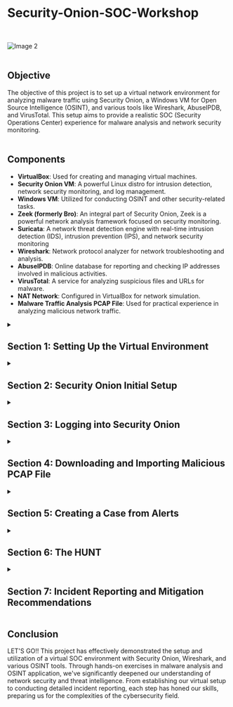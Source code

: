 # Security-Onion-SOC-Workshop
<br>

  ![Image 2](https://i.imgur.com/mObZonw.png)
<br><br>

## Objective

The objective of this project is to set up a virtual network environment for analyzing malware traffic using Security Onion, a Windows VM for Open Source Intelligence (OSINT), and various tools like Wireshark, AbuseIPDB, and VirusTotal. This setup aims to provide a realistic SOC (Security Operations Center) experience for malware analysis and network security monitoring. <br><br>

## Components

- **VirtualBox**: Used for creating and managing virtual machines.
- **Security Onion VM**: A powerful Linux distro for intrusion detection, network security monitoring, and log management.
- **Windows VM**: Utilized for conducting OSINT and other security-related tasks.
- **Zeek (formerly Bro)**: An integral part of Security Onion, Zeek is a powerful network analysis framework focused on security monitoring.
- **Suricata**: A network threat detection engine with real-time intrusion detection (IDS), intrusion prevention (IPS), and network security monitoring
- **Wireshark**: Network protocol analyzer for network troubleshooting and analysis.
- **AbuseIPDB**: Online database for reporting and checking IP addresses involved in malicious activities.
- **VirusTotal**: A service for analyzing suspicious files and URLs for malware.
- **NAT Network**: Configured in VirtualBox for network simulation.
- **Malware Traffic Analysis PCAP File**: Used for practical experience in analyzing malicious network traffic.

<details>
  <summary><h2><b>Section 1: Setting Up the Virtual Environment</b></h2></summary>
  This section will guide us through the setup of our virtual environment using VirtualBox. We'll configure a NAT network and install two virtual machines – one for Security Onion and another for a Windows environment to facilitate OSINT and to access the Security Onion web interface. <br><br>

  - **Step 1: Download Security Onion ISO File**:  
    Begin by downloading the Security Onion ISO file from the official Security Onion GitHub page. This ISO file will be used to install Security Onion on our virtual machine.
    
  ![Image 2](https://i.imgur.com/uookvCd.png)
    <br><br>
    
  - **Step 2: Create a New Virtual Machine in VirtualBox for Security Onion**:  
    Next, we'll set up a new virtual machine in VirtualBox specifically for Security Onion.
    - Allocate the following resources:
      - Base Memory: Approximately 8 GB
      - Processors: 3 cores
      - Hard Disk Storage: 200 GB
    
  ![Image 2](https://i.imgur.com/KQ3TE5g.png)
    <br><br>
    
  ![Image 2](https://i.imgur.com/JZIiCYe.png)
    <br><br>
    
  ![Image 2](https://i.imgur.com/FYk1M4y.png)
    <br><br>
       
  - **Step 3: Create a New Windows VM**:  
    We also need a Windows virtual machine for OSINT activities and to access the Security Onion web interface.
    - Allocate the following resources:
      - Base Memory: Approximately 8 GB
      - Processors: 3 cores
      - Hard Disk Storage: 50 GB
    <br><br>

  - **Step 4: Create a NAT Network in VirtualBox**:  
    To allow both VMs to communicate with each other and the internet, we’ll create a NAT Network in VirtualBox.
    - Navigate to 'File' > 'Tools'
    - Click on 'Network Manager'
    - Click on NAT Networks and configure with the following settings:
      - Name: NatNetwork
      - IPv4 Prefix: 10.2.22.0/24

  ![Image 2](https://i.imgur.com/EseCdCy.png)
    <br><br>
    
  ![Image 2](https://i.imgur.com/oqxJmkH.png)
    <br><br>

  - **Step 5: Configure Network Settings for Both VMs**:  
    Finally, assign both VMs to our newly created NAT Network.
    - For each VM, go to 'Settings' > 'Network'
    - Under 'Attached to:', select 'NAT Network'
    - Choose 'NatNetwork' from the dropdown menu
<br>

  ![Image 2](https://i.imgur.com/c89c24P.png)
<br><br>

  Great! We've successfully created our virtual network environment and set up the virtual machines necessary for this workshop. This foundational step is critical for our subsequent activities in network security monitoring and analysis with Security Onion.

</details>

<details>
  <summary><h2><b>Section 2: Security Onion Initial Setup</b></h2></summary>
  Lets setup up and configure our Security Onion (NSM) Network Security Monitoring solution<br><br>

  - **Step 1: Boot up Security Onion VM**:  
    - Set our Administrator username: streetrack
    - Set password: *********
      
  ![Image 2](https://i.imgur.com/lCRnaTj.png)
<br><br>

  - **Step 2: Set and choose the following configurations**:  
      
  ![Image 2](https://i.imgur.com/TKUtGex.png)
<br><br>
  ![Image 2](https://i.imgur.com/ZTWYOSZ.png)
<br><br>
  ![Image 2](https://i.imgur.com/cnPWynd.png)
<br><br>
  ![Image 2](https://i.imgur.com/IM6XvNY.png)
<br><br>
  ![Image 2](https://i.imgur.com/3k3ZteC.png)
<br><br>
  ![Image 2](https://i.imgur.com/cMBPrI3.png)
<br><br>
  ![Image 2](https://i.imgur.com/qhZ5MSs.png)
<br><br>
  ![Image 2](https://i.imgur.com/hdhMJpb.png)
<br><br>
  ![Image 2](https://i.imgur.com/ykd87qv.png)
<br><br>
  ![Image 2](https://i.imgur.com/3lWnzWx.png)
<br><br>
  ![Image 2](https://i.imgur.com/cYwjsis.png)
<br><br>
  ![Image 2](https://i.imgur.com/gpxr3Ev.png)
<br><br>
  ![Image 2](https://i.imgur.com/FEbvbPy.png)
<br><br>
  ![Image 2](https://i.imgur.com/MIuG3Md.png)
<br><br>
  ![Image 2](https://i.imgur.com/F59aOvX.png)
<br><br>
  ![Image 2](https://i.imgur.com/KOWgLZu.png)
<br><br>
  ![Image 2](https://i.imgur.com/vljPmFG.png)
<br><br>
  ![Image 2](https://i.imgur.com/7zsfomx.png)
<br><br>
  ![Image 2](https://i.imgur.com/RENFe9F.png)
<br><br>
  ![Image 2](https://i.imgur.com/0A7CbRk.png)
<br><br>
  ![Image 2](https://i.imgur.com/aJMIVel.png)
<br><br>
  
  Awesome! We've completed the set up of our Security Onion Server!<br>
  In order to access the web interface of Security Onion, we'll use the following:<br>
    - Website: https://10.2.22.20<br>
    - Username: streetrack@homelab.com<br>
    - Password: ***********

</details>

<details>
  <summary><h2><b>Section 3: Logging into Security Onion</b></h2></summary>
  In this section, we will go over the steps to log into our SIEM, Security Onion. This process is crucial for accessing the powerful suite of tools that Security Onion provides for network security monitoring and analysis. <br><br>

  - **Step 1: Confirm Security Onion Services**:
    - Within our Security Onion VM, it’s important to first ensure that all necessary services are operational. Run the following command to see if the services are up and running. This step confirms that the system is ready for use.<br><br>
      - ```bash
        sudo so-status
        ```
<br>
 
  ![Image 2](https://i.imgur.com/nYKCBlT.png)
<br><br>

  - **Step 2: Start The Windows VM and Navigate to Security Onion**:  
    - Once we've confirmed that the services in the Security Onion VM are active, proceed to the Windows VM. This VM will be used to access the Security Onion web interface.
    - Start by minimizing the Security Onion VM.
    - Boot up the Windows VM.
    - Open a web browser on the Windows VM and navigate to the Security Onion's IP address (in this case, 10.2.22.20).
    - Click on 'Advanced' if prompted by the browser, and then 'Proceed to 10.2.22.20' to bypass any security warnings. These warnings are typical when accessing local network services.
    <br><br>
  
  ![Image 2](https://i.imgur.com/ko1ARJD.png)
<br><br>

  - **Step 3: Log In to Security Onion**:  
    - Upon reaching the Security Onion login page, enter the credentials we have previously set up. It’s crucial to remember these credentials as they provide access to our SOC's central monitoring system.
      - Username: streetrack@homelab.com
      - Password: **********
    - Successfully logging in will grant us access to the dashboard and various tools provided by Security Onion, marking the beginning of our security monitoring activities.
    <br><br>
  
  ![Image 2](https://i.imgur.com/BkDzo42.png)
<br><br>
  
  ![Image 2](https://i.imgur.com/SIPNXLH.png)
<br><br>

  Congratulations! We have successfully logged into Security Onion. This is a significant step in starting our journey into network security monitoring and analysis. The Security Onion interface is where we will spend most of our time analyzing network traffic, investigating alerts, and honing our cybersecurity skills. 

</details>

<details>
  <summary><h2><b>Section 4: Downloading and Importing Malicious PCAP File</b></h2></summary>
  In this section, we will focus on acquiring and importing a malicious pcap file into Security Onion. This is a crucial step for practicing network traffic analysis and threat hunting. <br><br>

  - **Step 1: SSH into Security Onion from Windows VM**:  
    - Start by opening a PowerShell window in the Windows VM.
    - Use SSH to connect to the Security Onion VM with our username and password<br><br>
      - ```bash
        ssh streetrack@10.2.22.20
        ```
        
  ![Image 2](https://i.imgur.com/4QauvKf.png)
<br><br>

  - **Step 2: Create a Temporary Folder in Security Onion**:  
    - Once logged in, we'll run 'ls' to take note of where we're at
    - Create a temporary directory(temp) where the pcap file will be downloaded.
    - Navigate into our temp directory<br><br>
      - ```bash
        ls
        ```
      - ```bash
        mkdir temp
        ```
      - ```bash
        cd temp
        ```
        
    ![Image 2](https://i.imgur.com/7BdYAmv.png)
<br><br>

  - **Step 3: Navigate to Malware-Traffic-Analysis.net on Windows VM**:  
    - On the Windows VM, open a web browser and go to [Malware-Traffic-Analysis.net](https://www.malware-traffic-analysis.net/).
    - Under Traffic Analysis Exercises, click on 'Click Here' for Training exercises to analyze pcap files of network traffic
    - We'll then choose '2022-01-07 Traffic analysis exercise - Spoonwatch'<br>
    - Right-click on the the pcap link and choose 'Copy Link Address'
    
    ![Image 2](https://i.imgur.com/bAA7QG3.png)
<br><br>

    ![Image 2](https://i.imgur.com/ZBBzY5o.png)
<br><br>

    ![Image 2](https://i.imgur.com/cODFyaz.png)
<br><br>
    
  - **Step 4: Download the PCAP File Using Wget in PowerShell**:
    - Switch back to the PowerShell SSH session connected to Security Onion.
    - Use the `wget` command and paste the copied link address to download the file<br><br>
      - ```bash
        wget https://www.malware-traffic-analysis.net/2022/01/07/2022-01-07-traffic-analysis-exercise.pcap.zip
        ```
    ![Image 2](https://i.imgur.com/BSsooKQ.png)
<br><br>
    
  - **Step 5: Unzip the PCAP File**:
    - The zipped pcap file requires a password to unzip. The password is: infected
    - Use the following command to unzip the pcap file:<br><br>
      - ```bash
        unzip 2022-01-07-traffic-analysis-exercise.pcap.zip
        ```
    ![Image 2](https://i.imgur.com/ME0M40y.png)
<br><br>

  - **Step 6: Import the PCAP into Security Onion**:  
    - Now, we'll import the pcap file into Security Onion for analysis.
    - The following command will import the pcap:<br><br>
      - ```bash
        sudo so-import-pcap 2022-01-07-traffic-analysis-exercise.pcap
        ```
    ![Image 2](https://i.imgur.com/C0BuQrR.png)
<br><br>

  Lets GO! We've successfully downloaded and imported the malicious pcap file into Security Onion. With the file now being analyzed by Suricata and Zeek, we can dive into network traffic analysis and threat hunting, gaining hands-on experience in identifying and investigating cybersecurity threats.

</details>

<details>
  <summary><h2><b>Section 5: Creating a Case from Alerts</b></h2></summary>
  This crucial phase follows the pcap import into Security Onion, where we analyze generated alerts to identify potential threats. The goal is to escalate noteworthy alerts into cases for a detailed investigation. This section walks through fine-tuning the date and time settings to isolate the events within our pcap timeframe and how to create cases for our investigation. <br><br>

  - **Step 1: Adjust Date and Time Filters**:  
    - On the Security Onion Dashboard or Alerts page, locate the time filter usually found at the top right corner.
    - We'll set the filter to encompass the entire month of January 2022, ensuring that all events from our pcap are included in the view. This step is critical as it frames our analysis within the correct scope.
      
    ![Image 2](https://i.imgur.com/063F51n.png)
<br><br>

  - **Step 2: Review and Escalate Alerts**:  
    - Here we'll examine the list of alerts, paying special attention to the following attributes:
      - **Count**: The frequency of the alert occurrence.
      - **Rule Name**: Which rule was triggered to raise the alert.
      - **Event Module**: The module (such as Suricata) that detected the alert.
      - **Severity**: The potential impact of the alert, indicating urgency.<br><br>
    - For this exercise, we’ll focus on the most prominent alert, indicated by the highest count and severity. To escalate, click the blue icon to the left of the alert and select 'Escalate to new case'
    
    ![Image 3](https://i.imgur.com/lwiBWwt.png)
<br><br>
    ![Image 3](https://i.imgur.com/LiYonOG.png)
<br><br>

  - **Step 3: Assign and Update Case Status**:  
    - With the case created, it's time to take ownership. Click on the binoculars icon to open the case, then select our username from the 'Assignee' dropdown
    - Set the case status to 'In Progress'. This label signals that we have begun investigating the case, a proactive step in the incident response workflow
    
    ![Image 2](https://i.imgur.com/Vu1E5zI.png)
<br><br>
    ![Image 3](https://i.imgur.com/jtOip0E.png)
<br><br>

  Excellent! We have successfully identified a critical alert and initiated a case for it. Documenting and assigning the case is pivotal, as it formalizes our response to the incident. Next, we'll embark on "THE HUNT," where we'll analyze the case details, searching for the tell-tale signs of a cybersecurity threat and piecing together the narrative of the attack.

</details>

<details>
  <summary><h2><b>Section 6: The HUNT</b></h2></summary>
  <p>In this section, we navigate the intricate process of cyber threat hunting, from identifying initial alerts to in-depth analysis. We'll explore network activities, evaluate IP reputations, and investigate potential data breaches, using advanced tools for a comprehensive cyber threat investigation.</p>
  <details>
  <summary><h3><b>Subsection 6.1: Initiating The Hunt</b></h3></summary>
  
  - **Starting The Hunt**:
    - To initiate the hunt, we navigate to the 'Cases' section within Security Onion to review the incidents.
    - We'll select the 'MALWARE Oski Stealer HTTP POST Pattern' alert and choose the 'Hunt' option. This action allows us to explore further details about the triggered rule and the events associated with it, setting the stage for a deeper investigation.
    
    ![Image 3](https://i.imgur.com/QtEUyBG.png)
<br><br>
  
  - **Observing IP Addresses**:
    - Upon reviewing the detailed events, we take note of the IP addresses associated with the alert. In this case, the local IP `192.168.1.216` has made an HTTP POST request to the external IP `2.56.57.108`. This signifies outbound communication from our network to a potential external threat actor, which requires further examination.
   
    ![Image 3](https://i.imgur.com/jh879C6.png)
<br><br>

  - **IP Reputation Check with AbuseIPDB**:
    - A crucial step in threat hunting is to assess the reputation of the external IP addresses involved. A visit to AbuseIPDB reveals past reports of malicious activities associated with `2.56.57.108`<br><br>
    - We can see that the IP has been listed for various categories of abuse including SMTP brute-force attempts and email spam. This information suggests a pattern of negative behavior associated with the IP.
  
    ![Image 3](https://i.imgur.com/Gpzi8tS.png)
<br><br>

  - **VirusTotal Search**:
    - Next, we'll query VirusTotal for any records related to `2.56.57.108`. This check can show if the IP has been flagged for malicious activities, linking it to known malware campaigns or other suspicious actions.
    
    ![Image 3](https://i.imgur.com/84FM12R.png)
<br><br>

  - **VirusTotal Detection Details**:
    - The details from VirusTotal offer a deeper look at what specific threats the IP has been associated with. This section often lists detections by various security vendors, confirming the IP's involvement in malicious activities.<br><br>
    - The external IP `2.56.57.108` checked on VirusTotal is marked as malicious by multiple security vendors. This underlines the threat it poses, confirming suspicions from our Security Onion alerts.

    ![Image 3](https://i.imgur.com/i3nQqWa.png)
<br><br>

  - **VirusTotal Details Analysis**:
    - When we click on the Details section of the report we can see other information associated with the IP<br><br>
    - Now scroll down and we notice that the IP `2.56.57.108` has been reported in the MalwareBazaar Database along with other threat intelligence feeds
  
    ![Image 3](https://i.imgur.com/xZQX678.png)
<br><br>

    ![Image 3](https://i.imgur.com/mV6SHn9.png)
<br><br>
  
  In this section, we looked into the suspicious IP `2.56.57.108` from our alert. Tools like AbuseIPDB told us this IP was used for brute-force attacks and email spam. VirusTotal also showed us this IP is a known source of malware.  This information sets a foundation for deeper analysis, as we now have evidence linking this IP to potential security threats.
  
  </details>

  <details>
  <summary><h3><b>Subsection 6.2: Deep Dive into Event Correlation</b></h3></summary>

  - **Event Correlation**:
    - We start by correlating the suspicious IP with other events captured in our logs to identify related activities.
    - This step is crucial for establishing a timeline and understanding the scope of the potential threat.
    - If we scroll to the right of the HTTP POST pattern alert, we'll see the `Network Community ID`
    - This ID will gather data from both Zeek and Siricata and put together a timeline of events that were triggered and are associated with this alert
    - We can click on the Network Community ID and choose Only to see all alerts with this particular ID

    ![Image 4](https://i.imgur.com/0b6OqK8.png)
<br><br>

    ![Image 4](https://i.imgur.com/FfrMqtF.png)
<br><br>

  - **Analyzing Communication Patterns**:
    - Next, we analyze the communication patterns between the internal and the suspicious external IP to see if there is any irregularity in the connections
    - Patterns could indicate command and control (C2) communication, data exfiltration, or other malicious activities.
    - We notice that after our local host made the POST request, there's another alert `EXE or DLL Windows file download HTTP`which indicate a download of a possible executable file
    - After that, a `Dotted Quad host MZ response` alert was triggered. This supports the previous alert because the MZ file header is associated with .EXE files

    ![Image 5](https://i.imgur.com/IC7aXzE.png)
<br><br>

  - **Analyzing Alert Details**:<br>
    - Now if we click and expand on the file download alert, we can gather more information including `timestamp`, `source.ip`, `destination.ip`, and `destination.port`, providing context for when and how the communication occurred.<br><br>
    - The event is categorized under `network`, with the `event.dataset` of `suricata.alert`, indicating that this transaction was flagged by our IDS/IPS, Suricata, highlighting the need for closer inspection of the data payload.

    ![Image 5](https://i.imgur.com/2BNYu69.png)
<br><br>

  - **Payload Analysis**:<br>
    - Scrolling down, we can see that in the network data, the file has a `content-type` of an `image/jpeg` but the file header starts with `MZ` which is associated with executables in the Windows enviroment. This is a red flag because adversaries tend to disguise malicious files to pass as harmless ones. This information adds to our case as we investigate further.
  
    ![Image 7](https://i.imgur.com/Hi5UbKH.png)
<br><br>

  - **Suspicious File Transfer**:
    - Scroll down further and we can see an alert for a zipped file named 'Chrome_Default.txt' being sent from the local IP to the external IP<br><br>
    - The use of compressed files like ZIP is often a strategy used by attackers to evade detection and facilitate the unauthorized transfer of data, known as data exfiltration<br><br>
    - Given the previous suspicious activities associated with the external IP, this transfer raises concerns that sensitive data may be compromised or stolen

    ![Image 6](https://i.imgur.com/zCxWq18.png)
<br><br>

  In Subsection 6.2, our investigation revealed a pattern of unusual network behavior, including the download of files that looked suspicious and an alert for a zipped file being sent to an external IP. This kind of activity often points to cyber threats like malware attacks or data theft. A file that seemed to be an image but was actually an executable file stood out as a red flag. The evidence suggested that our network might be at risk, emphasizing the importance of prompt action to check for any damage or data loss.

  </details>

  <details>
  <summary><h3><b>Subsection 6.3: Analyzing the PCAP in Wireshark</b></h3></summary>
    
  This subsection is dedicated to the analysis of the pcap file using Wireshark. We focus on the suspicious HTTP POST requests captured, specifically those involving unusual file types, which may indicate data exfiltration or malware activity. <br><br>

  - **Step 1: Inspect HTTP POST Requests**:
    - Load the pcap file into Wireshark and apply the filter to identify HTTP POST requests:<br><br>
      ```plaintext
      http.request.method == POST
      ```
    - Among the captured POST requests, the presence of a `.zip` file upload is notable. Unlike the typical `.jpeg` images, this file format could be used for data exfiltration or as a malware vector.<br><br>
      
    ![Inspect HTTP POST Requests](https://i.imgur.com/kaZXyb4.png)
<br><br>

  - **Step 2: Follow TCP Stream**:
    - Right-click on the packet associated with the `.zip` file POST request and select `Follow` > `TCP Stream`<br><br>
    - Investigating the TCP stream allows us to dissect the session and inspect the headers and payload for potential data exfiltration signs

    ![Follow TCP Stream](https://i.imgur.com/XfdGAHx.png)
<br><br>

  - **Step 3: Analyze File Contents and Names**:
    - A closer examination of the TCP stream reveals the filename `5861695120.zip`, raising concerns about data leaving the network<br><br>
    - Scrolling through the stream, we find concerning artifacts within the `.zip` file:
      - A file named `passwords.txt`, which implies a severe data breach
      - Several text files that appear to contain browser cookies, indicating targeted data extraction

    ![Analyze File Contents and Names1](https://i.imgur.com/Gk5bkdO.png)
<br><br>
    ![Analyze File Contents and Names2](https://i.imgur.com/ku10JfR.png)
<br><br>

The discovery of `5861695120.zip` in the network traffic, especially containing `passwords.txt`, is a critical security finding. The Wireshark analysis points to a potential data breach, with sensitive information likely being exfiltrated. Immediate steps are vital to mitigate the impact of this incident.

  </details>

  <details>
  <summary><h3><b>Subsection 6.4: Compiling Comprehensive Incident Details for Reporting</b></h3></summary>
    
  A thorough incident report requires a detailed analysis of the event timeline and involved hosts. This subsection focuses on piecing together information from Security Onion's Zeek logs to establish a timeline and identify the host machine affected in the incident. <br><br>

  - **Establish the Incident Timeline**:
    - By analyzing the timestamps of events, we define the active period of the incident. This step is crucial for understanding when the suspicious activities, such as HTTP POST requests and potential data exfiltration, began and ended.
      
    ![Event Timestamps](https://i.imgur.com/dEVJgsX.png)
<br><br>
    ![Event Timestamps2](https://i.imgur.com/7WHmpDJ.png)
<br><br>

  - **Zeek Log Analysis**:
    -  Zeek generates a multitude of logs, each offering insights into different aspects of network activity. By accessing these logs, we can extract valuable data points that may not be apparent from initial alerts.<br><br>
    -  Scroll up and Click on `Zeek` and choose `Only`<br><br>
    -  We see numerous logs for zeek and notice there's a log for Kerberos which deals with authentications<br><br>
    -  This could help us identify our affected host and give us a better scope of the incident
           
    ![Zeek Query](https://i.imgur.com/51UGSAZ.png)
<br><br>
    ![Kerberos](https://i.imgur.com/krCeIUm.png)
<br><br>

  - **Host Machine Identification**:
    - As we scroll down, we can see a possible hostname and username<br><br>
    - Expand the alert to get more details<br><br>
    - After analyzing the details, we can see the source IP of `192.168.1.216` and username `steve.smith`
      
    ![Zeek Kerberos Logs](https://i.imgur.com/Y6A60u5.png)
<br><br>
    ![Kerberos Authentication Details](https://i.imgur.com/U8J3D28.png)
<br><br>

By correlating timestamps, IP addresses, hostnames, and user accounts from Zeek logs with the alerts and traffic captured, we can construct a comprehensive timeline and narrative of the incident. Compiling this information is pivotal in constructing an accurate and detailed report to understand the full extent of the incident and to guide the response team in implementing effective countermeasures.

  </details>

</details>

<details>
  <summary><h2><b>Section 7: Incident Reporting and Mitigation Recommendations</b></h2></summary>

  <p>In the final section, we'll put together a detailed incident report and make specific suggestions to address the security issues we found. We'll use the information we've gathered from investigating the cyber threats to write a clear and useful report. Additionally, we'll offer strategies to fix the vulnerabilities we discovered, aiming to strengthen our overall security. This part is essential in turning our findings into concrete actions for fixing and preventing security problems.</p>

  <details>
  <summary><h3><b>Subsection 7.1: Crafting the Incident Report</b></h3></summary>

  Let's use the following guideline to create our report:<br>
  
  - **Introduction to the Incident**: Outline the incident, including a brief description of the discovered threat.
  - **Detailed Analysis**: Present the detailed findings from the investigation, including timelines, affected systems, and nature of the threat.
  - **Impact Assessment**: Evaluate the impact of the incident on the organization's operations and data security.<br><br>



***Cybersecurity Incident Report***

**Introduction to the Incident:**

On January 7th, 2022, our network monitoring systems detected unusual activity from the workstation DESKTOP-GXMYNO2. This activity was indicative of a potential malware infection and involved suspicious communication with an IP address known for malicious activities.

**Detailed Analysis:**

Timeline: The suspicious activity began at 16:07:32 UTC and was last observed at 16:07:35 UTC on January 7th, 2022.

Affected System: The user associated with the incident is steve.smith, operating on workstation DESKTOP-GXMYNO2.

Nature of Threat: Preliminary findings suggest a potential malware infection leading to data exfiltration. The traffic was directed to the known malicious IP address 2.56.57.108.

Method of Infection: The incident involved a deceptive tactic where a file, appearing to be a harmless image, was actually an executable file. This suggests a sophisticated method of attack, possibly through a phishing email. 

Malware Identification: The evidence points towards the involvement of Arkei/Oski stealer malware, which is typically used for stealing passwords and browser data.

**Impact Assessment:**

Data Security: This incident raises significant concerns about the theft of passwords and web browser data, facilitated by the Arkei/Oski stealer malware. The malware's ability to access and extract user credentials and browser information presents significant risks to both our internal network security and the privacy of individual users. The implications of this breach are critical, impacting both the integrity of our organizational data systems and the security of personal user data.

  </details>

  <details>
  <summary><h3><b>Subsection 7.2: Mitigation Recommendations</b></h3></summary>

  We'll use the following guideline to put together our mitigation recommendations:<br>
  
  - **Immediate Response Measures**: Outline the immediate steps taken to contain and control the incident
  - **Long-Term Strategies**: Suggest long-term strategies to prevent similar incidents, including technology upgrades, policy changes, and training
  - **Lessons Learned**: Discuss key takeaways and lessons learned from the incident to improve future cybersecurity practices<br><br><br>


  
***Cybersecurity Incident Report*** (continued...)<br><br>

In response to the incident, we recommend the following targeted actions to mitigate risks and reinforce our security measures:

**Immediate Response Measures:** 
  
Workstation Isolation: Isolate the compromised workstation from the network, halting all unauthorized activity.
  
Credential Security: Reset the passwords for user `steve.smith` and enforce multi-factor authentication to bolster security for user accounts

**Long-Term Strategies:** 

System Updates: Establish a schedule for regular updates to systems and software to address security vulnerabilities.

Training Programs: Roll out a comprehensive cybersecurity training program for all employees to enhance awareness, especially phishing attempts,  and prevent future incidents
    
**Lessons Learned:**

The importance of rapid detection and response is critical to reduce the impact of such incidents

Regular updates and employee training are vital in maintaining a strong security posture.

Continuous improvement in response plans and security protocols is necessary to adapt to the evolving cyber threat landscape

_This marks the end of our incident report_

  </details>

</details>

## __Conclusion__

LET'S GO!! This project has effectively demonstrated the setup and utilization of a virtual SOC environment with Security Onion, Wireshark, and various OSINT tools. Through hands-on exercises in malware analysis and OSINT application, we've significantly deepened our understanding of network security and threat intelligence. From establishing our virtual setup to conducting detailed incident reporting, each step has honed our skills, preparing us for the complexities of the cybersecurity field.

</details>




